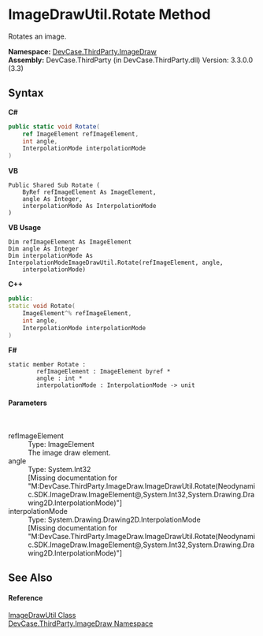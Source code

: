 # ImageDrawUtil.Rotate Method 
 

Rotates an image.

**Namespace:**&nbsp;<a href="N_DevCase_ThirdParty_ImageDraw">DevCase.ThirdParty.ImageDraw</a><br />**Assembly:**&nbsp;DevCase.ThirdParty (in DevCase.ThirdParty.dll) Version: 3.3.0.0 (3.3)

## Syntax

**C#**<br />
``` C#
public static void Rotate(
	ref ImageElement refImageElement,
	int angle,
	InterpolationMode interpolationMode
)
```

**VB**<br />
``` VB
Public Shared Sub Rotate ( 
	ByRef refImageElement As ImageElement,
	angle As Integer,
	interpolationMode As InterpolationMode
)
```

**VB Usage**<br />
``` VB Usage
Dim refImageElement As ImageElement
Dim angle As Integer
Dim interpolationMode As InterpolationModeImageDrawUtil.Rotate(refImageElement, angle, 
	interpolationMode)
```

**C++**<br />
``` C++
public:
static void Rotate(
	ImageElement^% refImageElement, 
	int angle, 
	InterpolationMode interpolationMode
)
```

**F#**<br />
``` F#
static member Rotate : 
        refImageElement : ImageElement byref * 
        angle : int * 
        interpolationMode : InterpolationMode -> unit 

```


#### Parameters
&nbsp;<dl><dt>refImageElement</dt><dd>Type: ImageElement<br />The image draw element.</dd><dt>angle</dt><dd>Type: System.Int32<br />\[Missing <param name="angle"/> documentation for "M:DevCase.ThirdParty.ImageDraw.ImageDrawUtil.Rotate(Neodynamic.SDK.ImageDraw.ImageElement@,System.Int32,System.Drawing.Drawing2D.InterpolationMode)"\]</dd><dt>interpolationMode</dt><dd>Type: System.Drawing.Drawing2D.InterpolationMode<br />\[Missing <param name="interpolationMode"/> documentation for "M:DevCase.ThirdParty.ImageDraw.ImageDrawUtil.Rotate(Neodynamic.SDK.ImageDraw.ImageElement@,System.Int32,System.Drawing.Drawing2D.InterpolationMode)"\]</dd></dl>

## See Also


#### Reference
<a href="T_DevCase_ThirdParty_ImageDraw_ImageDrawUtil">ImageDrawUtil Class</a><br /><a href="N_DevCase_ThirdParty_ImageDraw">DevCase.ThirdParty.ImageDraw Namespace</a><br />